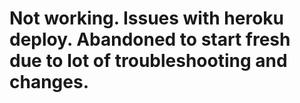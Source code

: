 # Not working. Issues with heroku deploy. Abandoned to start fresh due to lot of troubleshooting and changes.
